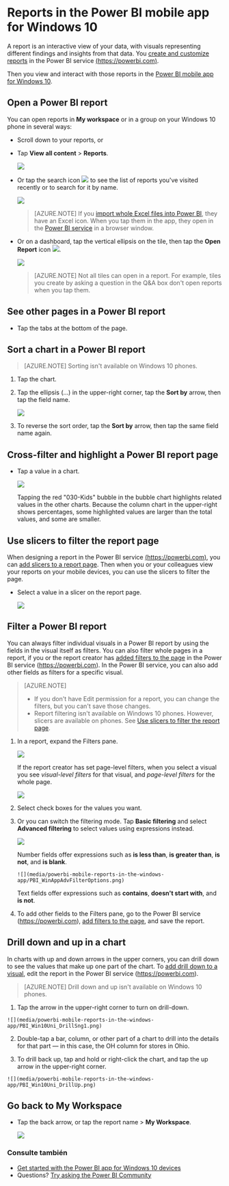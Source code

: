 <properties 
   pageTitle="Reports in the Power BI mobile app for Windows 10"
   description="Learn about viewing reports in the Power BI mobile app for Windows 10. You create reports in the Power BI service, then interact with them in the mobile apps. "
   services="powerbi" 
   documentationCenter="" 
   authors="maggiesMSFT" 
   manager="erikre" 
   backup=""
   editor=""
   tags=""
   qualityFocus="no"
   qualityDate=""/>
 
<tags
   ms.service="powerbi"
   ms.devlang="NA"
   ms.topic="article"
   ms.tgt_pltfrm="NA"
   ms.workload="powerbi"
   ms.date="10/12/2016"
   ms.author="maggies"/>
# <a name="reports-in-the-power-bi-mobile-app-for-windows-10"></a>Reports in the Power BI mobile app for Windows 10

A report is an interactive view of your data, with visuals representing different findings and insights from that data. You <bpt id="p1">[</bpt>create and customize reports<ept id="p1">](powerbi-service-create-a-new-report.md)</ept> in the Power BI service <bpt id="p2">[</bpt>(https://powerbi.com)<ept id="p2">](https://powerbi.com)</ept>.

Then you view and interact with those reports in the <bpt id="p1">[</bpt>Power BI mobile app for Windows 10<ept id="p1">](powerbi-mobile-win10phone-app-get-started.md)</ept>.

## <a name="open-a-power-bi-report"></a>Open a Power BI report

You can open reports in <bpt id="p1">**</bpt>My workspace<ept id="p1">**</ept> or in a group on your Windows 10 phone in several ways: 

-   Scroll down to your reports, or 
-   Tap <bpt id="p1">**</bpt>View all content<ept id="p1">**</ept><ph id="ph1"> &gt; </ph><bpt id="p2">**</bpt>Reports<ept id="p2">**</ept>. 
    
    ![](media/powerbi-mobile-reports-in-the-windows-app/power-bi-windows-10-reports-home.png)

-   Or tap the search icon <ph id="ph1">![](media/powerbi-mobile-reports-in-the-windows-app/power-bi-ipad-search-icon.png)</ph> to see the list of reports you've visited recently or to search for it by name.

    ![](media/powerbi-mobile-reports-in-the-windows-app/power-bi-windows-10-search-page.png)

    > [AZURE.NOTE]  If you <bpt id="p1">[</bpt>import whole Excel files into Power BI<ept id="p1">](powerbi-bring-in-whole-excel-files.md)</ept>, they have an Excel icon. When you tap them in the app, they open in the <bpt id="p1">[</bpt>Power BI service<ept id="p1">](https://powerbi.com)</ept> in a browser window.

-   Or on a dashboard, tap the vertical ellipsis on the tile, then tap the <bpt id="p1">**</bpt>Open Report<ept id="p1">**</ept> icon <ph id="ph1">![](media/powerbi-mobile-reports-in-the-windows-app/PBI_Win10app_OpenRptIcon.png)</ph>.

    ![](media/powerbi-mobile-reports-in-the-windows-app/pbi_win10ph_tileellips.png)

    > [AZURE.NOTE]  Not all tiles can open in a report. For example, tiles you create by asking a question in the Q&amp;A box don't open reports when you tap them.   

## <a name="see-other-pages-in-a-power-bi-report"></a>See other pages in a Power BI report

-   Tap the tabs at the bottom of the page. 

## <a name="sort-a-chart-in-a-power-bi-report"></a>Sort a chart in a Power BI report

> [AZURE.NOTE]  Sorting isn't available on Windows 10 phones.

1.  Tap the chart. 

2.  Tap the ellipsis (...) in the upper-right corner, tap the <bpt id="p1">**</bpt>Sort by<ept id="p1">**</ept> arrow, then tap the field name.

    ![](media/powerbi-mobile-reports-in-the-windows-app/power-bi-windows-10-report-sort.png)

3.  To reverse the sort order, tap the <bpt id="p1">**</bpt>Sort by<ept id="p1">**</ept> arrow, then tap the same field name again. 

## <a name="cross-filter-and-highlight-a-power-bi-report-page"></a>Cross-filter and highlight a Power BI report page

-   Tap a value in a chart.

    ![](media/powerbi-mobile-reports-in-the-windows-app/PBI_Win10Uni_XFltrRptSm.png)

    Tapping the red "030-Kids" bubble in the bubble chart highlights related values in the other charts. Because the column chart in the upper-right shows percentages, some highlighted values are larger than the total values, and some are smaller. 

## <a name="use-slicers-to-filter-the-report-page"></a>Use slicers to filter the report page

When designing a report in the Power BI service <bpt id="p1">[</bpt>(https://powerbi.com)<ept id="p1">](https://powerbi.com)</ept>, you can <bpt id="p2">[</bpt>add slicers to a report page<ept id="p2">](powerbi-service-tutorial-slicers.md)</ept>. Then when you or your colleagues view your reports on your mobile devices, you can use the slicers to filter the page.

-   Select a value in a slicer on the report page.

    ![](media/powerbi-mobile-reports-in-the-windows-app/pbi_win10_slicer.png)

## <a name="filter-a-power-bi-report"></a>Filter a Power BI report

You can always filter individual visuals in a Power BI report by using the fields in the visual itself as filters. You can also filter whole pages in a report, if you or the report creator has <bpt id="p1">[</bpt>added filters to the page<ept id="p1">](powerbi-service-add-a-filter-to-a-report.md)</ept> in the Power BI service (<bpt id="p2">[</bpt>https://powerbi.com<ept id="p2">](http://powerbi.com/)</ept>). In the Power BI service, you can also add other fields as filters for a specific visual. 

> [AZURE.NOTE]  
> 
> - If you don't have Edit permission for a report, you can change the filters, but you can't save those changes. 
> - Report filtering isn't available on Windows 10 phones. However, slicers are available on phones. See <bpt id="p1">[</bpt>Use slicers to filter the report page<ept id="p1">](powerbi-mobile-reports-in-the-windows-app.md#use-slicers-to-filter-the-report-page)</ept>.

1. In a report, expand the Filters pane.

    ![](media/powerbi-mobile-reports-in-the-windows-app/PBI_WinAppCollapsFilter.png)

    If the report creator has set page-level filters, when you select a visual you see <bpt id="p1">*</bpt>visual-level filters<ept id="p1">*</ept> for that visual, and <bpt id="p2">*</bpt>page-level filters<ept id="p2">*</ept> for the whole page.

    ![](media/powerbi-mobile-reports-in-the-windows-app/power-bi-windows-10-filter-pane-visual.png)

2. Select check boxes for the values you want.

3. Or you can switch the filtering mode. Tap <bpt id="p1">**</bpt>Basic filtering<ept id="p1">**</ept> and select <bpt id="p2">**</bpt>Advanced filtering<ept id="p2">**</ept> to select values using expressions instead.

    ![](media/powerbi-mobile-reports-in-the-windows-app/power-bi-windows-10-filter-type.png)

    Number fields offer expressions such as <bpt id="p1">**</bpt>is less than<ept id="p1">**</ept>, <bpt id="p2">**</bpt>is greater than<ept id="p2">**</ept>, <bpt id="p3">**</bpt>is not<ept id="p3">**</ept>, and <bpt id="p4">**</bpt>is blank<ept id="p4">**</ept>.

       ![](media/powerbi-mobile-reports-in-the-windows-app/PBI_WinAppAdvFilterOptions.png)

    Text fields offer expressions such as <bpt id="p1">**</bpt>contains<ept id="p1">**</ept>, <bpt id="p2">**</bpt>doesn't start with<ept id="p2">**</ept>, and <bpt id="p3">**</bpt>is not<ept id="p3">**</ept>.

4.  To add other fields to the Filters pane, go to the Power BI service (<bpt id="p1">[</bpt>https://powerbi.com<ept id="p1">](http://powerbi.com/)</ept>), <bpt id="p2">[</bpt>add filters to the page<ept id="p2">](powerbi-service-add-a-filter-to-a-report.md)</ept>, and save the report.

## <a name="drill-down-and-up-in-a-chart"></a>Drill down and up in a chart

In charts with up and down arrows in the upper corners, you can drill down to see the values that make up one part of the chart. To <bpt id="p1">[</bpt>add drill down to a visual<ept id="p1">](powerbi-service-drill-down-in-a-visualization.md)</ept>, edit the report in the Power BI service (<bpt id="p2">[</bpt>https://powerbi.com<ept id="p2">](https://powerbi.com/)</ept>).

> [AZURE.NOTE]  Drill down and up isn't available on Windows 10 phones.

1.   Tap the arrow in the upper-right corner to turn on drill-down.
   
    ![](media/powerbi-mobile-reports-in-the-windows-app/PBI_Win10Uni_DrillSng1.png)

2.   Double-tap a bar, column, or other part of a chart to drill into the details for that part — in this case, the OH column for stores in Ohio.

3.   To drill back up, tap and hold or right-click the chart, and tap the up arrow in the upper-right corner.

    ![](media/powerbi-mobile-reports-in-the-windows-app/PBI_Win10Uni_DrillUp.png)

## <a name="go-back-to-my-workspace"></a>Go back to My Workspace

-  Tap the back arrow, or tap the report name &gt; <bpt id="p1">**</bpt>My Workspace<ept id="p1">**</ept>.

    ![](media/powerbi-mobile-reports-in-the-windows-app/power-bi-windows-10-report-breadcrumb.png)

### <a name="see-also"></a>Consulte también

- <bpt id="p1">[</bpt>Get started with the Power BI app for Windows 10 devices<ept id="p1">](powerbi-service-windows-app-get-started.md)</ept>
- Questions? <bpt id="p1">[</bpt>Try asking the Power BI Community<ept id="p1">](http://community.powerbi.com/)</ept>

